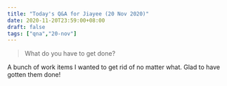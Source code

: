 ```yaml
---
title: "Today's Q&A for Jiayee (20 Nov 2020)"
date: 2020-11-20T23:59:00+08:00
draft: false
tags: ["qna","20-nov"]
---
```

> What do you have to get done?

A bunch of work items I wanted to get rid of no matter what. Glad to have gotten them done!
